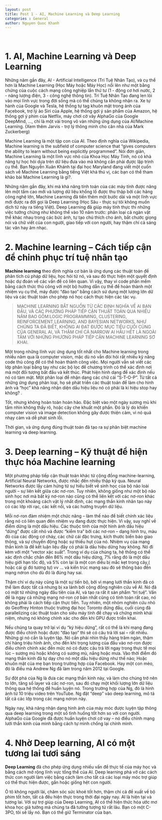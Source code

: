 ```yaml
---
layout: post
title: Post 1 - AI, Machine Learning và Deep Learning 
categories : General
author: Nguyen Quoc Khanh
---
```


<br>


# 1. AI, Machine Learning và Deep Learning

Những năm gần đây, AI - Artificial Intelligence (Trí Tuệ Nhân Tạo), và cụ thể hơn là Machine Learning (Học Máy hoặc Máy Học) nổi lên như một bằng chứng của cuộc cách mạng công nghiệp lần thứ tư (1 - động cơ hơi nước, 2 - năng lượng điện, 3 - công nghệ thông tin). Trí Tuệ Nhân Tạo đang len lỏi vào mọi lĩnh vực trong đời sống mà có thể chúng ta không nhận ra. Xe tự hành của Google và Tesla, hệ thống tự tag khuôn mặt trong ảnh của Facebook, trợ lý ảo Siri của Apple, hệ thống gợi ý sản phẩm của Amazon, hệ thống gợi ý phim của Netflix, máy chơi cờ vây AlphaGo của Google DeepMind, …, chỉ là một vài trong vô vàn những ứng dụng của AI/Machine Learning. (Xem thêm Jarvis - trợ lý thông minh cho căn nhà của Mark Zuckerberg)

Machine Learning là một tập con của AI. Theo định nghĩa của Wikipedia, Machine learning is the subfield of computer science that “gives computers the ability to learn without being explicitly programmed”. Nói đơn giản, Machine Learning là một lĩnh vực nhỏ của Khoa Học Máy Tính, nó có khả năng tự học hỏi dựa trên dữ liệu đưa vào mà không cần phải được lập trình cụ thể. Bạn Nguyễn Xuân Khánh tại đại học Maryland đang viết một cuốn sách về Machine Learning bằng tiếng Việt khá thú vị, các bạn có thể tham khảo bài Machine Learning là gì?.

Những năm gần đây, khi mà khả năng tính toán của các máy tính được nâng lên một tầm cao mới và lượng dữ liệu khổng lồ được thu thập bởi các hãng công nghệ lớn, Machine Learning đã tiến thêm một bước dài và một lĩnh vực mới được ra đời gọi là Deep Learning (Học Sâu - thực sự tôi không muốn dịch từ này ra tiếng Việt). Deep Learning đã giúp máy tính thực thi những việc tưởng chừng như không thể vào 10 năm trước: phân loại cả ngàn vật thể khác nhau trong các bức ảnh, tự tạo chú thích cho ảnh, bắt chước giọng nói và chữ viết của con người, giao tiếp với con người, hay thậm chí cả sáng tác văn hay âm nhạc.
# 2. Machine learning – Cách tiếp cận để chinh phục  trí tuệ nhân tạo
**Machine learning** theo định nghĩa cơ bản là ứng dụng các thuật toán để phân tích cú pháp dữ liệu, học hỏi từ nó, và sau đó thực hiện một quyết định hoặc dự đoán về các vấn đề có liên quan. Vì vậy, thay vì code phần mềm bằng cách thức thủ công với một bộ hướng dẫn cụ thể để hoàn thành một nhiệm vụ cụ thể, máy được “đào tạo” bằng cách sử dụng một lượng lớn dữ liệu và các thuật toán cho phép nó học cách thực hiện các tác vụ.

> MACHINE LEARNING BẮT NGUỒN TỪ CÁC ĐỊNH NGHĨA VỀ AI BAN ĐẦU, VÀ CÁC PHƯƠNG PHÁP TIẾP CẬN THUẬT TOÁN QUA NHIỀU NĂM BAO GỒM:LOGIC PROGRAMMING, CLUSTERING, REINFORCEMENT LEARNING, AND BAYESIAN NETWORKS. NHƯ CHÚNG TA ĐÃ BIẾT, KHÔNG AI ĐẠT ĐƯỢC MỤC TIÊU CUỐI CÙNG CỦA GENERAL AI, VÀ THẬM CHÍ CẢ NARROW AI HẦU HẾT LÀ NGOÀI TẦM VỚI NHỮNG PHƯƠNG PHÁP TIẾP CẬN MACHINE LEARNING SƠ KHAI.

Một trong những lĩnh vực ứng dụng tốt nhất cho Machine learning trong nhiều năm qua là computer vision, mặc dù nó vẫn đòi hỏi rất nhiều kỹ năng code thủ công để có thể hoàn thành công việc. Mọi người vẫn sẽ viết các lớp phân loại bằng tay như các bộ lọc để chương trình có thể xác định nơi mà một đối tượng bắt đầu và kết thúc. Phát hiện hình dạng để xác định nếu nó có tám mặt. Một phân loại để nhận dạng các chữ cái “S-T-O-P”. Từ tất cả những ứng dụng phân loại, họ sẽ phát triển các thuật toán để làm cho hình ảnh và “học” khả năng nhận diện dấu hiệu liệu nó có phải là kí hiệu stop hay không? .

Tốt, nhưng không hoàn toàn hoàn hảo. Đặc biệt vào một ngày sương mù khi tầm nhìn không thấy rõ, hoặc cây che khuất một phần. Đó là lý do khiến computer vision và image detection không gây được thiện cảm, vì nó quá nhạy cảm và dễ phát sinh lỗi.

Thời gian, và ứng dụng đúng thuật toán đã tạo ra sự phân biệt machine learning và deep learning.
# 3. Deep learning – Kỹ thuật để hiện thực hóa Machine learning
Một phương pháp tiếp cận thuật toán khác từ cộng đồng machine-learning, Artificial Neural Networks, được nhắc đến nhiều thập kỷ qua. Neural Networks được lấy cảm hứng từ sự hiểu biết về sinh học của bộ não loài người – sự liên kết giữa các nơ-ron. Tuy nhiên, không giống như một bộ não sinh học nơi mà bất kỳ nơ-ron nào cũng có thể liên kết với các nơ-ron khác trong một khoảng cách vật lý nhất định, các mạng thần kinh nhân tạo này có các lớp rời rạc, các kết nối, và các hướng truyền dữ liệu.

Mỗi nơ-ron đảm nhiệm một chức năng – làm thế nào để biết chính xác liệu rằng nó có liên quan đến nhiệm vụ đang được thực hiện. Vì vậy, suy nghĩ về điểm dừng là một dấu hiệu. Các thuộc tính của một hình ảnh dấu hiệu “dừng” được cắt nhỏ và được “kiểm tra” bởi các nơ-ron – dạng hình trụ, màu đỏ của các động cơ cháy, các chữ cái đặc trưng, ​​kích thước biển báo giao thông, và sự chuyển động hoặc sự thiếu hụt của nó. Nhiệm vụ của mạng thần kinh là để kết luận liệu đây có phải là dấu hiệu dừng hay không. Nó đi kèm với một “vector xác suất”. Trong ví dụ của chúng ta, hệ thống có thể xác định chắc chắn đến 86% một dấu hiệu dừng, 7% rằng đó là một dấu hiệu giới hạn tốc độ, và 5% còn lại là một con diều bị mắc kẹt trong cây,( hoặc cái gì đó tương tự)  vv … và kiến ​​trúc mạng sau đó sẽ thông báo đến mạng nơron cho dù đó là đúng hay sai.

Thậm chí ví dụ này cũng là một sự tiến bộ, bởi vì mạng lưới thần kinh đã có thể làm được tất cả nhưng bị xa lánh bởi cộng đồng nghiên cứu về AI. Nó đã có mặt từ những ngày đầu tiên của AI, và tạo ra rất ít sản phẩm “trí tuệ”. Vấn đề là ngay cả những mạng nơ-ron cơ bản nhất cũng có tính toán rất cao, nó không phải là cách tiếp cận thực tiễn. Tuy nhiên, một nhóm nghiên cứu nhỏ do Geoffrey Hinton thuộc trường đại học Toronto đứng đầu, cuối cùng đã parallelizing các thuật toán cho siêu máy tính để chạy và chứng minh khái niệm, nhưng nó không chính xác cho đến khi GPU được triển khai.

Nếu chúng ta quay trở lại ví dụ “ký hiệu dừng”, rất có thể là khi mạng đang được điều chỉnh hoặc được “đào tạo” thì sẽ có câu trả lời sai – rất nhiều. Những gì nó cần là luyện tập. Nó cần phải nhìn thấy hàng trăm ngàn, thậm chí hàng triệu hình ảnh, cho đến khi trọng lượng của đầu vào nơ-ron được điều chỉnh chính xác đến mức nó có được câu trả lời ngay trong thực tế mọi lúc – sương mù hoặc không có sương mù, nắng hoặc mưa. Vào thời điểm đó mạng thần kinh đã tự dạy cho nó một dấu hiệu dừng như thế nào; Hoặc khuôn mặt của mẹ bạn trong trường hợp của Facebook. Hay một con mèo, đó là điều mà Andrew Ng đã làm trong năm 2012 tại Google.

Sự đột phá của Ng là đưa các mạng thần kinh này, và làm cho chúng trở nên to lớn, tăng số layer và các nơ-ron, sau đó chạy một khối lượng lớn dữ liệu thông qua hệ thống để huấn luyện nó. Trong trường hợp của Ng, đó là hình ảnh từ 10 triệu video trên YouTube. Ng đặt “deep” vào deep learning, mô tả tất cả các lớp trong các mạng nơron này.

Ngày nay, khả năng nhận dạng hình ảnh của máy móc được luyện tập thông qua deep learning trong một số tình huống tốt hơn so với con người. AlphaGo của Google đã được huấn luyện chơi cờ vay – nó điều chỉnh mạng lưới thần kinh của mình bằng cách tự mình chống lại chính mình.

# 4. Nhờ Deep learning, AI có một tương lai tươi sáng
**Deep Learning** đã cho phép ứng dụng nhiếu vấn đề thực tế của máy học và bằng cách mở rộng lĩnh vực tổng thể của AI. Deep learning phá vỡ các cách thức con người làm việc bằng cách làm cho tất cả các loại máy móc trợ giúp có thể thực hiện được, gần hoặc giống hệt con người.

Ô tô không người lài, chăm sóc sức khoẻ tốt hơn, thậm chí cả đề xuất về bộ phim tốt hơn, tất cả đều hiện thực trong thời đại ngày nay. AI là hiện tại và tương lai. Với sự trợ giúp của Deep Learning, AI có thể hiện thức hóa ước mơ khoa học giả tưởng mà chúng ta đã tưởng tượng từ rất lâu. Bạn có một C-3PO, tôi sẽ lấy nó. Bạn có thể giữ Terminator của bạn.